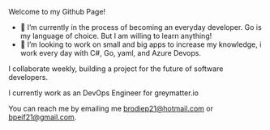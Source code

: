 Welcome to my Github Page!


- 🔭 I’m currently in the process of becoming an everyday developer. Go is my language of choice. But I am willing to learn anything!
- 👯 I’m looking to work on small and big apps to increase my knowledge, i work every day with C#, Go, yaml, and Azure Devops.

I collaborate weekly, building a project for the future of software developers. 

I currently work as an DevOps Engineer for greymatter.io

You can reach me by emailing me brodiep21@hotmail.com or bpeif21@gmail.com.
